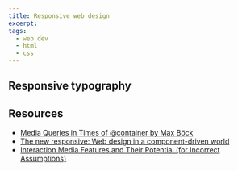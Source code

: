 ```yaml
---
title: Responsive web design
excerpt:
tags:
  - web dev
  - html
  - css
---
```


## Responsive typography

<book-mark url='https://kittygiraudel.com/2020/05/18/using-calc-to-figure-out-optimal-line-height/'></book-mark>

## Resources

- [Media Queries in Times of @container by Max Böck](https://mxb.dev/blog/media-queries-in-times-of-container-queries/)
- [The new responsive: Web design in a component-driven world](https://web.dev/new-responsive/)
- [Interaction Media Features and Their Potential (for Incorrect Assumptions)](https://css-tricks.com/interaction-media-features-and-their-potential-for-incorrect-assumptions/)
